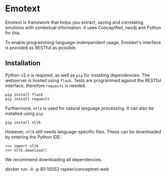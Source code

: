 # Emotext

Emotext is framework that helps you extract, saving and correlating emotions with contextual information.
It uses ConceptNet, neo4j and Python for this.

To enable programming-language-indenpendent usage, Emotext's interface is provided as RESTful as possible.

## Installation
Python v2.x is required, as well as `pip` for installing dependencies.
The webserver is hosted using `flask`. Tests are programmed against the RESTful interface, therefore `requests` is needed.


    pip install flask
    pip install requests

Furthermore, `ntlk` is used for natural language processing. It can also be installed using `pip`:

    pip install nltk

However, `ntlk` still needs language-specific files. These can be downloaded by entering the Python IDE:

    >>> import nltk
    >>> nltk.download()

We recommend downloading all dependencies.


docker run -it -p 80:10053 rspeer/conceptnet-web


